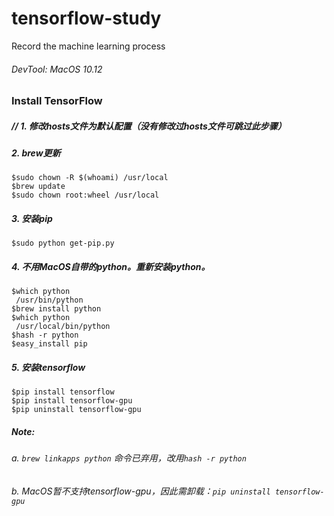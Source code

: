 # tensorflow-study
Record the machine learning process </n>
###### DevTool: MacOS 10.12

### Install TensorFlow

##### // 1. 修改hosts文件为默认配置（没有修改过hosts文件可跳过此步骤）

##### 2. brew更新
```
$sudo chown -R $(whoami) /usr/local
$brew update
$sudo chown root:wheel /usr/local
```

##### 3. 安装pip
```
$sudo python get-pip.py
```

##### 4. 不用MacOS自带的python。重新安装python。
```
$which python
 /usr/bin/python
$brew install python
$which python
 /usr/local/bin/python
$hash -r python
$easy_install pip
```

##### 5. 安装tensorflow
```
$pip install tensorflow
$pip install tensorflow-gpu
$pip uninstall tensorflow-gpu
```

##### Note:
######   a. `brew linkapps python` 命令已弃用，改用`hash -r python`
######   b. MacOS暂不支持tensorflow-gpu，因此需卸载：`pip uninstall tensorflow-gpu`
